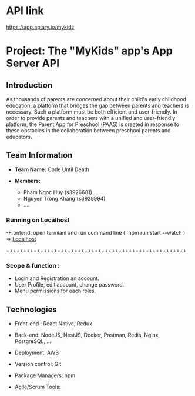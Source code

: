 # API link
https://app.apiary.io/mykidz



# Project: The "MyKids" app's App Server API

## Introduction

As thousands of parents are concerned about their child's early childhood education, a platform that bridges the gap between parents and teachers is necessary. Such a platform must be both efficient and user-friendly. In order to provide parents and teachers with a unified and user-friendly platform, the Parent App for Preschool (PAAS) is created in response to these obstacles in the collaboration between preschool parents and educators.

## Team Information

- **Team Name:** Code Until Death 

- **Members:**

  - Pham Ngoc Huy (s3926681)
  - Nguyen Trong Khang (s3929994)
  - ....


### Running on Localhost

-Frontend: open termianl and run command line ( `npm run start --watch
 ) =>  [Localhost](http://localhost:3000/) 

+++++++++++++++++++++++++++++++++++++++++++++++++++++

### Scope & function :

- Login and Registration an account.
- User Profile, edit account, change password.
- Menu permissions for each roles.

## Technologies

- Front-end : React Native, Redux
  
- Back-end: NodeJS, NestJS, Docker, Postman, Redis, Nginx, PostgreSQL, ...

- Deployment: AWS

- Version control: Git
  
- Package Managers: npm

- Agile/Scrum Tools: 


